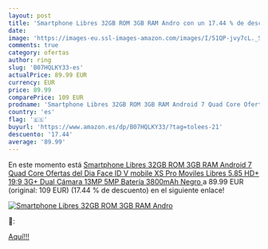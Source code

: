 ```yaml
---
layout: post
title: 'Smartphone Libres 32GB ROM 3GB RAM Andro con un 17.44 % de descuento'
date: 
image: 'https://images-eu.ssl-images-amazon.com/images/I/51QP-jvy7cL._SL200_.jpg'
comments: true
category: ofertas
author: ring
slug: 'B07HQLKY33-es'
actualPrice: 89.99 EUR
currency: EUR
price: 89.99
comparePrice: 109 EUR
prodname: 'Smartphone Libres 32GB ROM 3GB RAM Android 7 Quad Core Ofertas del Dia Face ID V mobile XS Pro Moviles Libres 5.85  HD+ 19:9 3G+ Dual Cámara 13MP 5MP Batería 3800mAh  Negro '
country: 'es'
flag: '🇪🇸'
buyurl: 'https://www.amazon.es/dp/B07HQLKY33/?tag=tolees-21'
descuento: '17.44'
average: '89.99'
---
```


En este momento está [Smartphone Libres 32GB ROM 3GB RAM Android 7 Quad Core Ofertas del Dia Face ID V mobile XS Pro Moviles Libres 5.85  HD+ 19:9 3G+ Dual Cámara 13MP 5MP Batería 3800mAh  Negro ](https://www.amazon.es/dp/B07HQLKY33/?tag=tolees-21) a 89.99 EUR (original: 109 EUR) (17.44 %  de descuento) en el siguiente enlace!

[![Smartphone Libres 32GB ROM 3GB RAM Andro](https://images-eu.ssl-images-amazon.com/images/I/51QP-jvy7cL._SL200_.jpg)](https://www.amazon.es/dp/B07HQLKY33/?tag=tolees-21)

🔎:


[Aquí!!!](https://www.amazon.es/dp/B07HQLKY33/?tag=tolees-21)
